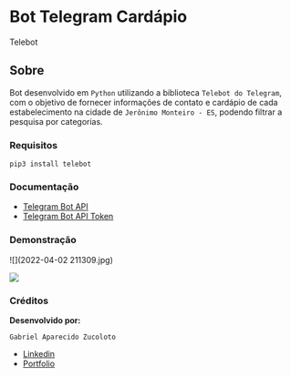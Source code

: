 # Bot Telegram Cardápio
Telebot

## Sobre
Bot desenvolvido em `Python` utilizando a biblioteca `Telebot do Telegram`, com o objetivo de fornecer informações de contato e cardápio de cada estabelecimento na cidade de `Jerônimo Monteiro - ES`, podendo filtrar a pesquisa por categorias.

### Requisitos
```
pip3 install telebot
```
### Documentação
- [Telegram Bot API](https://core.telegram.org/bots/api)
- [Telegram Bot API Token](https://www.siteguarding.com/en/how-to-get-telegram-bot-api-token)

### Demonstração
![](2022-04-02 211309.jpg)

![](2022-04-02-21-23-13.gif)

### Créditos
__Desenvolvido por:__
```
Gabriel Aparecido Zucoloto
```
- [Linkedin](https://www.linkedin.com/in/gabriel-zucoloto-51a51b231)
- [Portfolio](https://bielzucoloto.github.io/)
